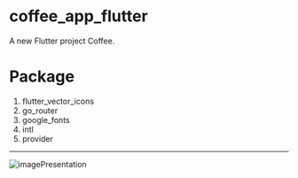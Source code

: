 # coffee_app_flutter

A new Flutter project Coffee.
<h1>Package</h1>
<ol>
  <li>flutter_vector_icons</li>
  <li>go_router</li>
  <li>google_fonts</li>
  <li>intl</li>
  <li>provider</li>
</ol>
<hr>

![imagePresentation](https://github.com/ManuelNZ20/coffee_app_flutter/assets/96985379/3b269966-088f-47ef-bead-173c7f23f122)
